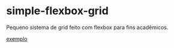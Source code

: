 # simple-flexbox-grid

Pequeno sistema de grid feito com flexbox para fins acadêmicos.

[exemplo](http://mjunior.github.io/simple-flexbox-grid/)
